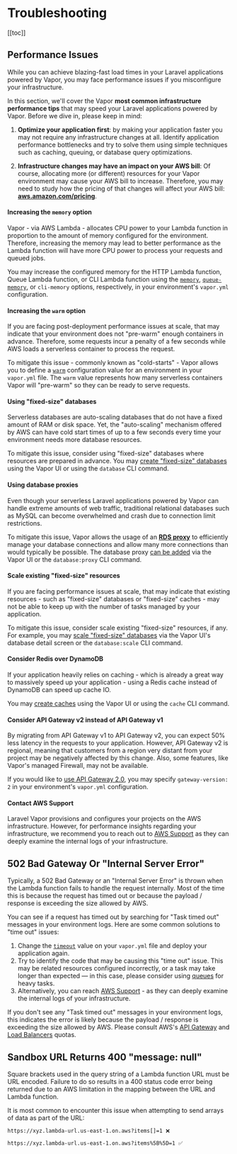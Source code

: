 # Troubleshooting

[[toc]]

## Performance Issues

While you can achieve blazing-fast load times in your Laravel applications powered by Vapor, you may face performance issues if you misconfigure your infrastructure.

In this section, we'll cover the Vapor **most common infrastructure performance tips** that may speed your Laravel applications powered by Vapor. Before we dive in, please keep in mind:

1. **Optimize your application first**: by making your application faster you may not require any infrastructure changes at all. Identify application performance bottlenecks and try to solve them using simple techniques such as caching, queuing, or database query optimizations.

2. **Infrastructure changes may have an impact on your AWS bill**: Of course, allocating more (or different) resources for your Vapor environment may cause your AWS bill to increase. Therefore, you may need to study how the pricing of that changes will affect your AWS bill: **[aws.amazon.com/pricing](https://aws.amazon.com/pricing/)**.

#### Increasing the `memory` option

Vapor - via AWS Lambda - allocates CPU power to your Lambda function in proportion to the amount of memory configured for the environment. Therefore, increasing the memory may lead to better performance as the Lambda function will have more CPU power to process your requests and queued jobs.

You may increase the configured memory for the HTTP Lambda function, Queue Lambda function, or CLI Lambda function using the [`memory`](https://docs.vapor.build/1.0/projects/environments.html#memory), [`queue-memory`](https://docs.vapor.build/1.0/resources/queues.html#queue-memory), or `cli-memory` options, respectively, in your environment's `vapor.yml` configuration.

#### Increasing the `warm` option

If you are facing post-deployment performance issues at scale, that may indicate that your environment does not "pre-warm" enough containers in advance. Therefore, some requests incur a penalty of a few seconds while AWS loads a serverless container to process the request.

To mitigate this issue - commonly known as "cold-starts" - Vapor allows you to define a [`warm`](https://docs.vapor.build/1.0/projects/environments.html#prewarming) configuration value for an environment in your `vapor.yml` file. The `warm` value represents how many serverless containers Vapor will "pre-warm" so they can be ready to serve requests.

#### Using "fixed-size" databases

Serverless databases are auto-scaling databases that do not have a fixed amount of RAM or disk space. Yet, the "auto-scaling" mechanism offered by AWS can have cold start times of up to a few seconds every time your environment needs more database resources.

To mitigate this issue, consider using "fixed-size" databases where resources are prepared in advance. You may [create "fixed-size" databases](https://docs.vapor.build/1.0/resources/databases.html#fixed-size-databases) using the Vapor UI or using the `database` CLI command.

#### Using database proxies

Even though your serverless Laravel applications powered by Vapor can handle extreme amounts of web traffic, traditional relational databases such as MySQL can become overwhelmed and crash due to connection limit restrictions.

To mitigate this issue, Vapor allows the usage of an **[RDS proxy](https://aws.amazon.com/rds/proxy/)** to efficiently manage your database connections and allow many more connections than would typically be possible. The database proxy [can be added](https://docs.vapor.build/1.0/resources/databases.html#database-proxies) via the Vapor UI or the `database:proxy` CLI command.

#### Scale existing "fixed-size" resources

If you are facing performance issues at scale, that may indicate that existing resources - such as "fixed-size" databases or "fixed-size" caches - may not be able to keep up with the number of tasks managed by your application.

To mitigate this issue, consider scale existing "fixed-size" resources, if any. For example, you may [scale "fixed-size" databases](https://docs.vapor.build/1.0/resources/databases.html#scaling-databases) via the Vapor UI's database detail screen or the `database:scale` CLI command.

#### Consider Redis over DynamoDB

If your application heavily relies on caching - which is already a great way to massively speed up your application - using a Redis cache instead of DynamoDB can speed up cache IO.

You may [create caches](https://docs.vapor.build/1.0/resources/caches.html#introduction) using the Vapor UI or using the `cache` CLI command.

#### Consider API Gateway v2 instead of API Gateway v1

By migrating from API Gateway v1 to API Gateway v2, you can expect 50% less latency in the requests to your application. However, API Gateway v2 is regional, meaning that customers from a region very distant from your project may be negatively affected by this change. Also, some features, like Vapor's managed Firewall, may not be available.

If you would like to [use API Gateway 2.0](https://docs.vapor.build/1.0/projects/environments.html#gateway-versions), you may specify `gateway-version: 2` in your environment's `vapor.yml` configuration.

#### Contact AWS Support

Laravel Vapor provisions and configures your projects on the AWS infrastructure. However, for performance insights regarding your infrastructure, we recommend you to reach out to [AWS Support](https://console.aws.amazon.com/support/home?#/case/create?issueType=technical) as they can deeply examine the internal logs of your infrastructure.

## 502 Bad Gateway Or "Internal Server Error"

Typically, a 502 Bad Gateway or an "Internal Server Error" is thrown when the Lambda function fails to handle the request internally. Most of the time this is because the request has timed out or because the payload / response is exceeding the size allowed by AWS.

You can see if a request has timed out by searching for "Task timed out" messages in your environment logs. Here are some common solutions to "time out" issues:

1. Change the [`timeout`](https://docs.vapor.build/1.0/projects/environments.html#timeout) value on your `vapor.yml` file and deploy your application again.
2. Try to identify the code that may be causing this "time out" issue. This may be related resources configured incorrectly, or a task may take longer than expected — in this case, please consider using [queues](https://docs.vapor.build/1.0/resources/queues.html) for heavy tasks.
3. Alternatively, you can reach [AWS Support](https://console.aws.amazon.com/support/home?#/case/create?issueType=technical) - as they can deeply examine the internal logs of your infrastructure.

If you don't see any "Task timed out" messages in your environment logs, this indicates the error is likely because the payload / response is exceeding the size allowed by AWS. Please consult AWS's [API Gateway](https://docs.aws.amazon.com/apigateway/latest/developerguide/limits.html) and [Load Balancers](https://docs.aws.amazon.com/elasticloadbalancing/latest/application/load-balancer-limits.html) quotas.

## Sandbox URL Returns 400 "message: null"

Square brackets used in the query string of a Lambda function URL must be URL encoded. Failure to do so results in a 400 status code error being returned due to an AWS limitation in the mapping between the URL and Lambda function. 

It is most common to encounter this issue when attempting to send arrays of data as part of the URL:

```
https://xyz.lambda-url.us-east-1.on.aws?items[]=1 ❌

https://xyz.lambda-url.us-east-1.on.aws?items%5B%5D=1 ✅
```
